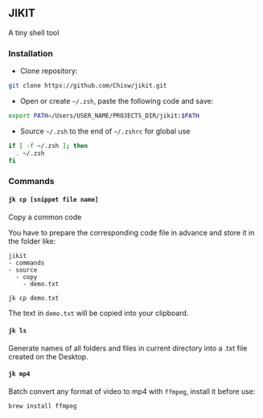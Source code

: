 ## JIKIT

A tiny shell tool

### Installation

- Clone repository:

```sh
git clone https://github.com/Chisw/jikit.git
```


- Open or create `~/.zsh`, paste the following code and save:

```sh
export PATH=/Users/USER_NAME/PROJECTS_DIR/jikit:$PATH
```

- Source `~/.zsh` to the end of `~/.zshrc` for global use

```sh
if [ -f ~/.zsh ]; then
  . ~/.zsh
fi
```

### Commands

#### `jk cp [snippet file name]`

Copy a common code

You have to prepare the corresponding code file in advance and store it in the folder like:

```
jikit
- commands
- source
  - copy
    - demo.txt
```

```sh
jk cp demo.txt
```

The text in `demo.txt` will be copied into your clipboard.

#### `jk ls`

Generate names of all folders and files in current directory into a .txt file created on the Desktop.

#### `jk mp4`

Batch convert any format of video to mp4 with `ffmpeg`, install it before use:

```sh
brew install ffmpeg
```